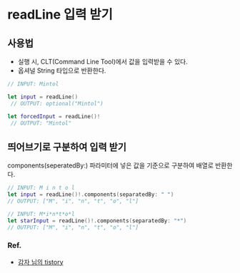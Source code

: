 # readLine 입력 받기

## 사용법
- 실행 시, CLT(Command Line Tool)에서 값을 입력받을 수 있다.
- 옵셔널 String 타입으로 반환한다.
~~~swift
// INPUT: Mintol

let input = readLine()
 // OUTPUT: optional("Mintol")

let forcedInput = readLine()!
 // OUTPUT: "Mintol"
~~~

## 띄어브기로 구분하여 입력 받기
components(seperatedBy:) 파라미터에 넣은 값을 기준으로 구분하여 배열로 반환한다.
~~~swift
// INPUT: M i n t o l
let input = readLine()!.components(separatedBy: " ")
// OUTPUT: ["M", "i", "n", "t", "o", "l"]

// INPUT: M*i*n*t*o*l
let starInput = readLine()!.components(separatedBy: "*")
// OUTPUT: ["M", "i", "n", "t", "o", "l"]
~~~

### Ref.
- [감자 님의 tistory](https://didu-story.tistory.com/177)